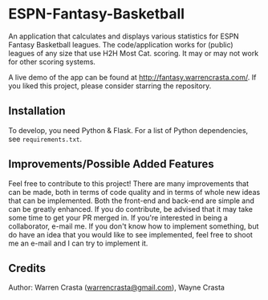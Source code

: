 # ESPN-Fantasy-Basketball

An application that calculates and displays various statistics for ESPN Fantasy Basketball leagues. The code/application works for (public) leagues of any size that use H2H Most Cat. scoring. It may or may not work for other scoring systems.

A live demo of the app can be found at http://fantasy.warrencrasta.com/. If you liked this project, please consider starring the repository.

## Installation

To develop, you need Python & Flask. For a list of Python dependencies, see `requirements.txt`.

## Improvements/Possible Added Features

Feel free to contribute to this project! There are many improvements that can be made, both in terms of code quality and in terms of whole new ideas that can be implemented. Both the front-end and back-end are simple and can be greatly enhanced.
If you do contribute, be advised that it may take some time to get your PR merged in. If you're interested in being a collaborator, e-mail me. If you don't know how to implement something, but do have an idea that you would like to see implemented, feel free to shoot me an e-mail and I can try to implement it.

## Credits

Author: Warren Crasta (warrencrasta@gmail.com), Wayne Crasta
